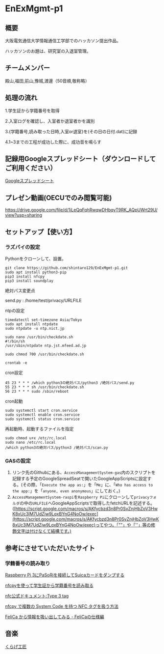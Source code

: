 # EnExMgmt-p1
## 概要
大阪電気通信大学情報通信工学部でのハッカソン提出作品。

ハッカソンのお題は、研究室の入退室管理。


## チームメンバー
殿山,福田,前山,豫城,渡邊（50音順,敬称略）


## 処理の流れ
1.学生証から学籍番号を取得

2.入室ログを確認し、入室者か退室者かを識別

3.{学籍番号,読み取った日時,入室or退室}を(その日の日付.dat)に記録

4.1~3までの工程が成功した際に、成功音を鳴らす


## 記録用Googleスプレッドシート（ダウンロードしてご利用ください）
[Googleスプレッドシート](https://docs.google.com/spreadsheets/d/1_2pXymswEs1JbpSYCkQ7J-i6-daQV1kEKH--eJBHpRM/edit?usp=sharing)


## プレゼン動画(OECUでのみ閲覧可能)
https://drive.google.com/file/d/1iLeQqFqhRwqwDHbqyT9RK_AQpUWrt29U/view?usp=sharing

## セットアップ【使い方】
### ラズパイの設定
Pythonをクローンして、設置。
```
git clone https://github.com/shintaro129/EnExMgmt-p1.git
sudo apt install python3-pip
pip3 install nfcpy
pip3 install soundplay
```
絶対パス変更点

send.py  : /home/test/privacy/URLFILE

ntpの設定
```
timedatectl set-timezone Asia/Tokyo
sudo apt install ntpdate
sudo ntpdate -u ntp.nict.jp

sudo nano /usr/bin/checkdate.sh
#!/bin/sh
/usr/sbin/ntpdate ntp.jst.mfeed.ad.jp

sudo chmod 700 /usr/bin/checkdate.sh

crontab -e
```
cron設定
```
45 23 * * * /which python3の絶対パス/python3 /絶対パス/send.py
55 23 * * * sh /usr/bin/checkdate.sh
56 23 * * * sudo /sbin/reboot
```

cron起動
```
sudo systemctl start cron.service
sudo systemctl enable cron.service
sudo systemctl status cron.service
```
再起動時、起動するファイルを指定
```
sudo chmod u+x /etc/rc.local
sudo nano /etc/rc.local
/which python3の絶対パス/python3 /絶対パス/scan.py
```

### GASの設定
1.	リンク先のGithubにある、`AccessManagementSystem-gas`内のスクリプトを記録する予定のGoogleSpreadSeatで開いたGoogleAppScriptsに設定する。(その際、「`Execute the app as:`」を「`Me`」に、「`Who has access to the app:`」を「`anyone, even anonymous`」にしておく。)
2.	`AccessManagementSystem-raspi`を`Raspberry Pi`にクローンして`privacyフォルダ`の中の`URLFILE`へGoogleAppScriptsで取得したfetchURLを記述する。([https://script.google.com/macros/s/AKfycbzd3n8Pr0SvZnjHbZoV3HwK8xUc3lM7UdZjw9LqxBYnG4NoOw/exec](https://script.google.com/macros/s/AKfycbzd3n8Pr0SvZnjHbZoV3HwK8xUc3lM7UdZjw9LqxBYnG4NoOw/exec)ってやつ。「""」や「''」等の修飾文字は付けなくて結構です。)

## 参考にさせていただいたサイト
### 学籍番号の読み取り
[Raspberry Pi 3にPaSoRiを接続してSuicaカードをダンプする](https://tomosoft.jp/design/?p=8288)

[nfcpyを使って学生証から学籍番号を読み取る](https://aizu-vr.hatenablog.com/entry/2019/08/02/nfcpy%E3%82%92%E4%BD%BF%E3%81%A3%E3%81%A6%E5%AD%A6%E7%94%9F%E8%A8%BC%E3%81%8B%E3%82%89%E5%AD%A6%E7%B1%8D%E7%95%AA%E5%8F%B7%E3%82%92%E8%AA%AD%E3%81%BF%E5%8F%96%E3%82%8B)

[nfc公式ドキュメント:Type 3 tag](https://nfcpy.readthedocs.io/en/stable-0.11/modules/tag.html#module-nfc.tag.tt3)

[nfcpy で複数の System Code を持つ NFC タグを扱う方法](https://uchan.hateblo.jp/entry/2016/11/18/190237)

[FeliCa から情報を吸い出してみる - FeliCaの仕様編](https://qiita.com/YasuakiNakazawa/items/3109df682af2a7032f8d)


## 音楽
[くらげ工匠](http://www.kurage-kosho.info/index.html)
